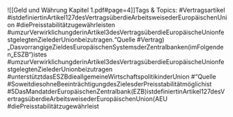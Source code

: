 
![[Geld und Währung Kapitel 1.pdf#page=4]]Tags & Topics:
   #Vertragsartikel
   #istdefiniertinArtikel127desVertragsüberdieArbeitsweisederEuropäischenUnion
   #diePreisstabilitätzugewährleisten
   #umzurVerwirklichungderinArtikel3desVertragsüberdieEuropäischeUnionfestgelegtenZielederUnionbeizutragen.“Quelle
   #Vertrag)„DasvorrangigeZieldesEuropäischenSystemsderZentralbanken(imFolgenden„ESZB“)istes
   #umzurVerwirklichungderinArtikel3desVertragsüberdieEuropäischeUnionfestgelegtenZielederUnionbeizutragen
   #unterstütztdasESZBdieallgemeineWirtschaftspolitikinderUnion
   #“Quelle
   #SoweitdiesohneBeeinträchtigungdesZielesderPreisstabilitätmöglichist
   #5DasMandatderEuropäischenZentralbank(EZB)istdefiniertinArtikel127desVertragsüberdieArbeitsweisederEuropäischenUnion(AEU
   #diePreisstabilitätzugewährleist